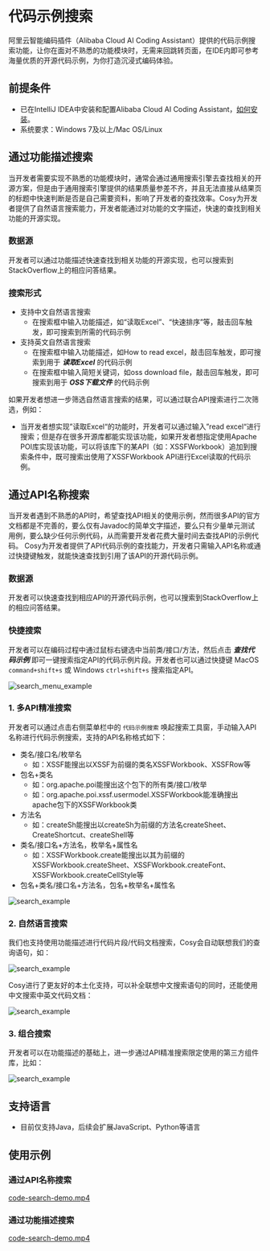 # 代码示例搜索

阿里云智能编码插件（Alibaba Cloud AI Coding Assistant）提供的代码示例搜索功能，让你在面对不熟悉的功能模块时，无需来回跳转页面，在IDE内即可参考海量优质的开源代码示例，为你打造沉浸式编码体验。

## 前提条件

- 已在IntelliJ IDEA中安装和配置Alibaba Cloud AI Coding Assistant，[如何安装](zh-cn/guide/quickstart.md)。
- 系统要求：Windows 7及以上/Mac OS/Linux

## 通过功能描述搜索

当开发者需要实现不熟悉的功能模块时，通常会通过通用搜索引擎去查找相关的开源方案，但是由于通用搜索引擎提供的结果质量参差不齐，并且无法直接从结果页的标题中快速判断是否是自己需要资料，影响了开发者的查找效率。Cosy为开发者提供了自然语言搜索能力，开发者能通过对功能的文字描述，快速的查找到相关功能的开源实现。

### 数据源

开发者可以通过功能描述快速查找到相关功能的开源实现，也可以搜索到StackOverflow上的相应问答结果。

### 搜索形式

- 支持中文自然语言搜索
  - 在搜索框中输入功能描述，如“读取Excel”、“快速排序”等，敲击回车触发，即可搜索到所需的代码示例
- 支持英文自然语言搜索
  - 在搜索框中输入功能描述，如How to read excel，敲击回车触发，即可搜索到用于 ***读取Excel*** 的代码示例
  - 在搜索框中输入简短关键词，如oss download file，敲击回车触发，即可搜索到用于 ***OSS下载文件*** 的代码示例

如果开发者想进一步筛选自然语言搜索的结果，可以通过联合API搜索进行二次筛选，例如：

- 当开发者想实现”读取Excel“的功能时，开发者可以通过输入”read excel“进行搜索；但是存在很多开源库都能实现该功能，如果开发者想指定使用Apache POI库实现该功能，可以将该库下的某API（如：XSSFWorkbook）追加到搜索条件中，既可搜索出使用了XSSFWorkbook API进行Excel读取的代码示例。

## 通过API名称搜索

当开发者遇到不熟悉的API时，希望查找API相关的使用示例，然而很多API的官方文档都是不完善的，要么仅有Javadoc的简单文字描述，要么只有少量单元测试用例，要么缺少任何示例代码，从而需要开发者花费大量时间去查找API的示例代码。
Cosy为开发者提供了API代码示例的查找能力，开发者只需输入API名称或通过快捷键触发，就能快速查找到引用了该API的开源代码示例。

### 数据源

开发者可以快速查找到相应API的开源代码示例，也可以搜索到StackOverflow上的相应问答结果。

### 快捷搜索

开发者可以在编码过程中通过鼠标右键选中当前类/接口/方法，然后点击 ***查找代码示例*** 即可一键搜索指定API的代码示例片段。开发者也可以通过快捷键 MacOS `command+shift+s` 或 Windows `ctrl+shift+s` 搜索指定API。

![search_menu_example](https://img.alicdn.com/imgextra/i1/O1CN01RWpukk1HsOkwovIMx_!!6000000000813-2-tps-1500-713.png ':size=300')

### 1. 多API精准搜索
开发者可以通过点击右侧菜单栏中的 `代码示例搜索` 唤起搜索工具窗，手动输入API名称进行代码示例搜索，支持的API名称格式如下：

- 类名/接口名/枚举名
  - 如：XSSF能搜出以XSSF为前缀的类名XSSFWorkbook、XSSFRow等
- 包名+类名
  - 如：org.apache.poi能搜出这个包下的所有类/接口/枚举
  - 如：org.apache.poi.xssf.usermodel.XSSFWorkbook能准确搜出apache包下的XSSFWorkbook类
- 方法名
  - 如：createSh能搜出以createSh为前缀的方法名createSheet、CreateShortcut、createShell等
- 类名/接口名+方法名，枚举名+属性名
  - 如：XSSFWorkbook.create能搜出以其为前缀的XSSFWorkbook.createSheet、XSSFWorkbook.createFont、XSSFWorkbook.createCellStyle等
- 包名+类名/接口名+方法名，包名+枚举名+属性名

![search_example](https://img.alicdn.com/imgextra/i4/O1CN013imptb1fSnOHXr9Mx_!!6000000004006-2-tps-1668-350.png ':size=500')

### 2. 自然语言搜索
我们也支持使用功能描述进行代码片段/代码文档搜索，Cosy会自动联想我们的查询语句，如：

![search_example](https://img.alicdn.com/imgextra/i4/O1CN01M2iMqj1DM6MRNheJI_!!6000000000201-2-tps-1500-603.png ':size=500')

Cosy进行了更友好的本土化支持，可以补全联想中文搜索语句的同时，还能使用中文搜索中英文代码文档：

![search_example](https://img.alicdn.com/imgextra/i3/O1CN01Db2Mdm1xoTDiBulGr_!!6000000006490-2-tps-1500-674.png ':size=500')


### 3. 组合搜索
开发者可以在功能描述的基础上，进一步通过API精准搜索限定使用的第三方组件库，比如：

![search_example](https://img.alicdn.com/imgextra/i1/O1CN01teTEC31jmj5hNq0rO_!!6000000004591-2-tps-1226-698.png ':size=500')


## 支持语言

- 目前仅支持Java，后续会扩展JavaScript、Python等语言

## 使用示例

### 通过API名称搜索

[code-search-demo.mp4](https://cosy-aliyun.oss-cn-hangzhou.aliyuncs.com/code-search-demo.mp4 ':include :size=500')

### 通过功能描述搜索

[code-search-demo.mp4](https://aliyun-cosy.oss-cn-hangzhou.aliyuncs.com/cosy_search_demo.mp4 ':include :size=500')
